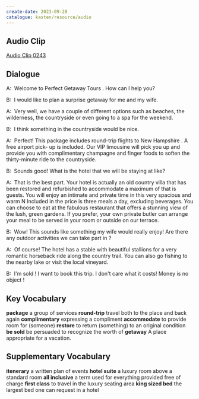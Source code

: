 ```yaml
---
create-date: 2023-09-28
catalogue: kasten/resource/audio
---
```


## Audio Clip
[Audio Clip 0243](https://archive.org/download/englishpod_all/englishpod_0243dg.mp3)

## Dialogue
A:  Welcome to Perfect Getaway Tours . How can I help you? 

B:  I would like to plan a surprise getaway for me and my wife. 

A:  Very well, we have a couple of different options such as beaches, the wilderness, the countryside or even going to a spa for the weekend. 

B:  I think something in the countryside would be nice. 

A:  Perfect! This package includes round-trip flights to New Hampshire .  A free airport pick- up is included. Our VIP limousine will pick you up and provide you with complimentary champagne and finger foods to soften the thirty-minute ride to the countryside. 

B:  Sounds good! What is the hotel that we will be staying at like? 

A:  That is the best part. Your hotel is actually an old country villa that has been restored and refurbished to accommodate a maximum of that is guests. You will enjoy an intimate and private time in this very spacious and warm  N Included in the price is three meals a day, excluding beverages. You can choose to eat at the fabulous restaurant that offers a stunning view of the lush, green gardens. If you prefer, your own private butler can arrange your meal to be served in your room or outside on our terrace. 

B:  Wow! This sounds like something my wife would really enjoy! Are there any outdoor activities we can take part in ? 

A:  Of course! The hotel has a stable with beautiful stallions for a very romantic horseback ride along the country trail. You can also go fishing to the nearby lake or visit the local vineyard. 

B:  I'm sold ! I want to book this trip. I don't care what it costs! Money is no object ! 

## Key Vocabulary
**package**            a group of services
**round-trip**         travel both to the place and back again
**complimentary**      expressing a compliment
**accommodate**        to provide room for (someone)
**restore**            to return (something) to an original condition
**be sold**            be persuaded to recognize the worth of
**getaway**            A place appropriate for a vacation.

## Supplementary Vocabulary
**itenerary**           a written plan of events
**hotel suite**         a luxury room above a standard room
**all inclusive**       a term used for everything provided free of charge
**first class**         to travel in the luxury seating area
**king sized bed**      the largest bed one can request in a hotel
